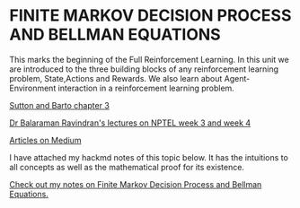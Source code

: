 # FINITE MARKOV DECISION PROCESS AND BELLMAN EQUATIONS

This marks the beginning of the Full Reinforcement Learning. In this unit we are introduced to  the three building blocks of  any reinforcement learning problem, State,Actions and Rewards. We  also learn about Agent-Environment interaction in a reinforcement learning problem. 

[Sutton and Barto chapter 3](https://web.stanford.edu/class/psych209/Readings/SuttonBartoIPRLBook2ndEd.pdf)

[Dr Balaraman Ravindran's lectures on NPTEL week 3 and week 4]((https://nptel.ac.in/courses/106106143/)  )

[Articles on Medium](https://towardsdatascience.com/reinforcement-learning-demystified-markov-decision-processes-part-1-bf00dda41690)

I have attached my hackmd notes of this topic below. It has the intuitions to all concepts as well as the mathematical proof for its existence.

[Check out my notes on Finite Markov Decision Process and Bellman Equations.](https://hackmd.io/K61TBYpxQ1yXPXjm5TbbwQ?both)





